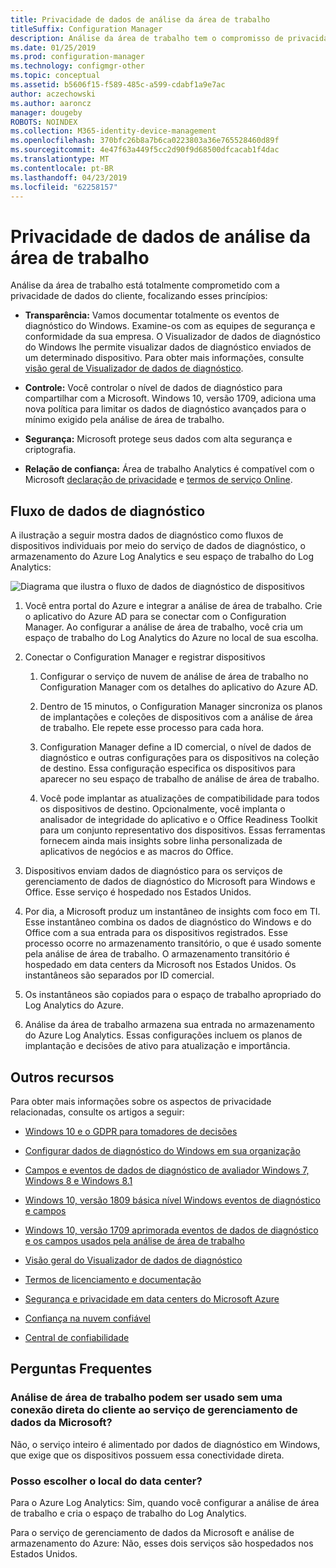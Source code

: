 ```yaml
---
title: Privacidade de dados de análise da área de trabalho
titleSuffix: Configuration Manager
description: Análise da área de trabalho tem o compromisso de privacidade de dados do cliente
ms.date: 01/25/2019
ms.prod: configuration-manager
ms.technology: configmgr-other
ms.topic: conceptual
ms.assetid: b5606f15-f589-485c-a599-cdabf1a9e7ac
author: aczechowski
ms.author: aaroncz
manager: dougeby
ROBOTS: NOINDEX
ms.collection: M365-identity-device-management
ms.openlocfilehash: 370bfc26b8a7b6ca0223803a36e765528460d89f
ms.sourcegitcommit: 4e47f63a449f5cc2d90f9d68500dfcacab1f4dac
ms.translationtype: MT
ms.contentlocale: pt-BR
ms.lasthandoff: 04/23/2019
ms.locfileid: "62258157"
---
```

# <a name="desktop-analytics-data-privacy"></a>Privacidade de dados de análise da área de trabalho

Análise da área de trabalho está totalmente comprometido com a privacidade de dados do cliente, focalizando esses princípios:

- **Transparência:** Vamos documentar totalmente os eventos de diagnóstico do Windows. Examine-os com as equipes de segurança e conformidade da sua empresa. O Visualizador de dados de diagnóstico do Windows lhe permite visualizar dados de diagnóstico enviados de um determinado dispositivo. Para obter mais informações, consulte [visão geral de Visualizador de dados de diagnóstico](https://docs.microsoft.com/windows/configuration/diagnostic-data-viewer-overview).  

- **Controle:** Você controlar o nível de dados de diagnóstico para compartilhar com a Microsoft. Windows 10, versão 1709, adiciona uma nova política para limitar os dados de diagnóstico avançados para o mínimo exigido pela análise de área de trabalho.  

- **Segurança:** Microsoft protege seus dados com alta segurança e criptografia.  

- **Relação de confiança:** Área de trabalho Analytics é compatível com o Microsoft [declaração de privacidade](https://privacy.microsoft.com/privacystatement) e [termos de serviço Online](http://www.microsoftvolumelicensing.com/DocumentSearch.aspx?Mode=3&DocumentTypeId=46).  



## <a name="diagnostic-data-flow"></a>Fluxo de dados de diagnóstico

A ilustração a seguir mostra dados de diagnóstico como fluxos de dispositivos individuais por meio do serviço de dados de diagnóstico, o armazenamento do Azure Log Analytics e seu espaço de trabalho do Log Analytics:

![Diagrama que ilustra o fluxo de dados de diagnóstico de dispositivos](media/da-data-flow-v1.png)

1. Você entra portal do Azure e integrar a análise de área de trabalho. Crie o aplicativo do Azure AD para se conectar com o Configuration Manager. Ao configurar a análise de área de trabalho, você cria um espaço de trabalho do Log Analytics do Azure no local de sua escolha.  

2. Conectar o Configuration Manager e registrar dispositivos  

    1. Configurar o serviço de nuvem de análise de área de trabalho no Configuration Manager com os detalhes do aplicativo do Azure AD.  

    2. Dentro de 15 minutos, o Configuration Manager sincroniza os planos de implantações e coleções de dispositivos com a análise de área de trabalho. Ele repete esse processo para cada hora.  

    3. Configuration Manager define a ID comercial, o nível de dados de diagnóstico e outras configurações para os dispositivos na coleção de destino. Essa configuração especifica os dispositivos para aparecer no seu espaço de trabalho de análise de área de trabalho.  

    4. Você pode implantar as atualizações de compatibilidade para todos os dispositivos de destino. Opcionalmente, você implanta o analisador de integridade do aplicativo e o Office Readiness Toolkit para um conjunto representativo dos dispositivos. Essas ferramentas fornecem ainda mais insights sobre linha personalizada de aplicativos de negócios e as macros do Office.  

3. Dispositivos enviam dados de diagnóstico para os serviços de gerenciamento de dados de diagnóstico do Microsoft para Windows e Office. Esse serviço é hospedado nos Estados Unidos.  

4. Por dia, a Microsoft produz um instantâneo de insights com foco em TI. Esse instantâneo combina os dados de diagnóstico do Windows e do Office com a sua entrada para os dispositivos registrados. Esse processo ocorre no armazenamento transitório, o que é usado somente pela análise de área de trabalho. O armazenamento transitório é hospedado em data centers da Microsoft nos Estados Unidos. Os instantâneos são separados por ID comercial.  

5. Os instantâneos são copiados para o espaço de trabalho apropriado do Log Analytics do Azure.  

6. Análise da área de trabalho armazena sua entrada no armazenamento do Azure Log Analytics. Essas configurações incluem os planos de implantação e decisões de ativo para atualização e importância.  


<!-- ![Diagram illustrating flow of diagnostic data from devices](media/wa-data-flow-v1.png)

1. Devices send diagnostic data to the Microsoft Diagnostic Data Management service. This service is hosted in the United States.  

2. Set up and enrollment  

    1. You create an Azure Log Analytics workspace when you set up Desktop Analytics. You choose the location and copy the commercial ID. This ID identifies your workspace.  
    
    2. When you connect Configuration Manager to Desktop Analytics, it sets the commercial ID on the devices in your target collection. This configuration specifies the devices to appear in your workspace.  

3. Each day Microsoft produces a "snapshot" of IT-focused insights for each workspace in the Diagnostic Data Management service.  

4. These snapshots are copied to transient storage, which is only used by Desktop Analytics. The transient storage is hosted in Microsoft data centers in the United States. The snapshots are segregated by commercial ID.  

5. The snapshots are then copied to the appropriate Azure Log Analytics workspace.  

6. Desktop Analytics stores your configurations in Analytics Azure storage. These configurations include deployment plans and asset upgrade decisions.  
-->


## <a name="other-resources"></a>Outros recursos

Para obter mais informações sobre os aspectos de privacidade relacionadas, consulte os artigos a seguir:

- [Windows 10 e o GDPR para tomadores de decisões](https://docs.microsoft.com/windows/privacy/gdpr-it-guidance)  

- [Configurar dados de diagnóstico do Windows em sua organização](https://docs.microsoft.com/windows/privacy/configure-windows-diagnostic-data-in-your-organization)  

- [Campos e eventos de dados de diagnóstico de avaliador Windows 7, Windows 8 e Windows 8.1](https://docs.microsoft.com/previous-versions/windows/it-pro/windows-8.1-and-8/appraiser-diagnostic-data-events-and-fields)  

- [Windows 10, versão 1809 básica nível Windows eventos de diagnóstico e campos](https://docs.microsoft.com/windows/privacy/basic-level-windows-diagnostic-events-and-fields-1809)  

- [Windows 10, versão 1709 aprimorada eventos de dados de diagnóstico e os campos usados pela análise de área de trabalho](https://docs.microsoft.com/windows/privacy/enhanced-diagnostic-data-windows-analytics-events-and-fields)  

- [Visão geral do Visualizador de dados de diagnóstico](https://docs.microsoft.com/windows/privacy/diagnostic-data-viewer-overview)  

- [Termos de licenciamento e documentação](https://www.microsoftvolumelicensing.com/DocumentSearch.aspx?Mode=3&DocumentTypeId=31)  

- [Segurança e privacidade em data centers do Microsoft Azure](https://azure.microsoft.com/global-infrastructure/)  

- [Confiança na nuvem confiável](https://azure.microsoft.com/overview/trusted-cloud/)  

- [Central de confiabilidade](https://www.microsoft.com/trustcenter)  



## <a name="faq"></a>Perguntas Frequentes

### <a name="can-desktop-analytics-be-used-without-a-direct-client-connection-to-the-microsoft-data-management-service"></a>Análise de área de trabalho podem ser usado sem uma conexão direta do cliente ao serviço de gerenciamento de dados da Microsoft?
Não, o serviço inteiro é alimentado por dados de diagnóstico em Windows, que exige que os dispositivos possuem essa conectividade direta.


### <a name="can-i-choose-the-data-center-location"></a>Posso escolher o local do data center?

Para o Azure Log Analytics: Sim, quando você configurar a análise de área de trabalho e cria o espaço de trabalho do Log Analytics.

Para o serviço de gerenciamento de dados da Microsoft e análise de armazenamento do Azure: Não, esses dois serviços são hospedados nos Estados Unidos.


